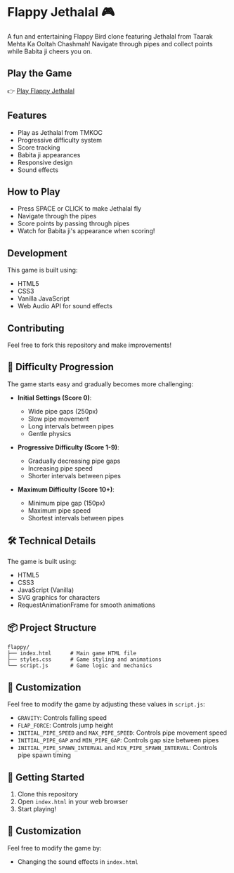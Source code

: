 # Flappy Jethalal 🎮

A fun and entertaining Flappy Bird clone featuring Jethalal from Taarak Mehta Ka Ooltah Chashmah! Navigate through pipes and collect points while Babita ji cheers you on.

## Play the Game

👉 [Play Flappy Jethalal](https://yourusername.github.io/flappy-jethalal)

## Features

- Play as Jethalal from TMKOC
- Progressive difficulty system
- Score tracking
- Babita ji appearances
- Responsive design
- Sound effects

## How to Play

- Press SPACE or CLICK to make Jethalal fly
- Navigate through the pipes
- Score points by passing through pipes
- Watch for Babita ji's appearance when scoring!

## Development

This game is built using:
- HTML5
- CSS3
- Vanilla JavaScript
- Web Audio API for sound effects

## Contributing

Feel free to fork this repository and make improvements!

## 🎲 Difficulty Progression

The game starts easy and gradually becomes more challenging:

- **Initial Settings (Score 0)**:
  - Wide pipe gaps (250px)
  - Slow pipe movement
  - Long intervals between pipes
  - Gentle physics

- **Progressive Difficulty (Score 1-9)**:
  - Gradually decreasing pipe gaps
  - Increasing pipe speed
  - Shorter intervals between pipes

- **Maximum Difficulty (Score 10+)**:
  - Minimum pipe gap (150px)
  - Maximum pipe speed
  - Shortest intervals between pipes

## 🛠️ Technical Details

The game is built using:
- HTML5
- CSS3
- JavaScript (Vanilla)
- SVG graphics for characters
- RequestAnimationFrame for smooth animations

## 📦 Project Structure

```
flappy/
├── index.html      # Main game HTML file
├── styles.css      # Game styling and animations
└── script.js       # Game logic and mechanics
```

## 🎨 Customization

Feel free to modify the game by adjusting these values in `script.js`:
- `GRAVITY`: Controls falling speed
- `FLAP_FORCE`: Controls jump height
- `INITIAL_PIPE_SPEED` and `MAX_PIPE_SPEED`: Controls pipe movement speed
- `INITIAL_PIPE_GAP` and `MIN_PIPE_GAP`: Controls gap size between pipes
- `INITIAL_PIPE_SPAWN_INTERVAL` and `MIN_PIPE_SPAWN_INTERVAL`: Controls pipe spawn timing

## 🚀 Getting Started

1. Clone this repository
2. Open `index.html` in your web browser
3. Start playing!

## 🎨 Customization

Feel free to modify the game by:
- Changing the sound effects in `index.html`